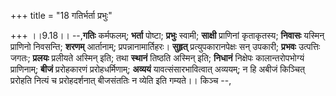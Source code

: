 +++
title = "18 गतिर्भर्ता प्रभुः"

+++
।।9.18।। --,**गतिः** कर्मफलम्; **भर्ता** पोष्टा; **प्रभुः** स्वामी;
**साक्षी** प्राणिनां कृताकृतस्य; **निवासः** यस्मिन् प्राणिनो निवसन्ति;
**शरणम्** आर्तानाम्; प्रपन्नानामार्तिहरः। **सुहृत्** प्रत्युपकारानपेक्षः
सन् उपकारी; **प्रभवः** उत्पत्तिः जगतः; **प्रलयः** प्रलीयते अस्मिन् इति;
तथा **स्थानं** तिष्ठति अस्मिन् इति; **निधानं** निक्षेपः कालान्तरोपभोग्यं
प्राणिनाम्; **बीजं** प्ररोहकारणं प्ररोहधर्मिणाम्; **अव्ययं**
यावत्संसारभावित्वात् अव्ययम्; न हि अबीजं किञ्चित् प्ररोहति नित्यं च
प्ररोहदर्शनात् बीजसंततिः न व्येति इति गम्यते।। किञ्च --,
